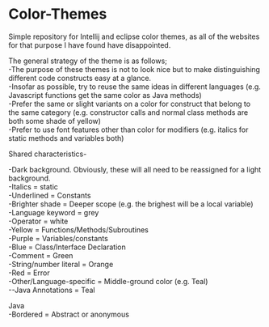 # Color-Themes  

Simple repository for Intellij and eclipse color themes, as all of the websites for that purpose I have found have disappointed.  

The general strategy of the theme is as follows;  
-The purpose of these themes is not to look nice but to make distinguishing different code constructs easy at a glance.  
-Insofar as possible, try to reuse the same ideas in different languages (e.g. Javascript functions get the same color as Java methods)  
-Prefer the same or slight variants on a color for construct that belong to the same category (e.g. constructor calls and normal class methods are both some shade of yellow)  
-Prefer to use font features other than color for modifiers (e.g. italics for static methods and variables both)  

Shared characteristics-  

-Dark background. Obviously, these will all need to be reassigned for a light background.  
-Italics = static  
-Underlined = Constants  
-Brighter shade = Deeper scope (e.g. the brighest will be a local variable)  
-Language keyword = grey  
-Operator = white  
-Yellow = Functions/Methods/Subroutines  
-Purple = Variables/constants  
-Blue = Class/Interface Declaration  
-Comment = Green  
-String/number literal = Orange  
-Red = Error  
-Other/Language-specific = Middle-ground color (e.g. Teal)  
--Java Annotations = Teal  

Java  
-Bordered = Abstract or anonymous  